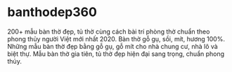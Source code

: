 # banthodep360
200+ mẫu bàn thờ đẹp, tủ thờ cùng cách bài trí phòng thờ chuẩn theo phong thủy người Việt mới nhất 2020. Bàn thờ gỗ gụ, sồi, mít, hương 100%. Những mẫu bàn thờ đẹp bằng gỗ gụ, gỗ mít cho nhà chung cư, nhà lô và biệt thự. Mẫu bàn thờ gia tiên, tủ thờ đẹp hiện đại sang trọng, chuẩn phong thủy.
